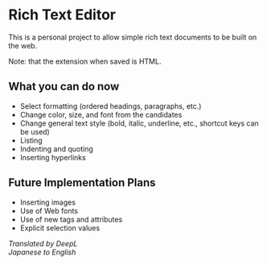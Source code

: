 # Rich Text Editor
This is a personal project to allow simple rich text documents to be built on the web.

Note: that the extension when saved is HTML.

## What you can do now
- Select formatting (ordered headings, paragraphs, etc.)
- Change color, size, and font from the candidates
- Change general text style (bold, italic, underline, etc., shortcut keys can be used)
- Listing
- Indenting and quoting
- Inserting hyperlinks

## Future Implementation Plans
- Inserting images
- Use of Web fonts
- Use of new tags and attributes
- Explicit selection values

*Translated by DeepL*  
*Japanese to English*
